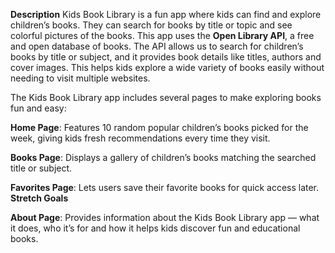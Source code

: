 **Description**
Kids Book Library is a fun app where kids can find and explore children’s books. They can search for books by title or topic and see colorful pictures of the books. 
This app uses the **Open Library API**, a free and open database of books. The API allows us to search for children’s books by title or subject, and it provides book details like titles, authors and cover images. This helps kids explore a wide variety of books easily without needing to visit multiple websites.

The Kids Book Library app includes several pages to make exploring books fun and easy:

**Home Page**: Features 10 random popular children’s books picked for the week, giving kids fresh recommendations every time they visit.

**Books Page**: Displays a gallery of children’s books matching the searched title or subject.

**Favorites Page**: Lets users save their favorite books for quick access later. **Stretch Goals**

**About Page**: Provides information about the Kids Book Library app — what it does, who it’s for and how it helps kids discover fun and educational books.
